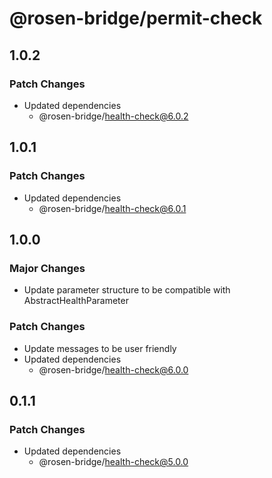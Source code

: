 # @rosen-bridge/permit-check

## 1.0.2

### Patch Changes

- Updated dependencies
  - @rosen-bridge/health-check@6.0.2

## 1.0.1

### Patch Changes

- Updated dependencies
  - @rosen-bridge/health-check@6.0.1

## 1.0.0

### Major Changes

- Update parameter structure to be compatible with AbstractHealthParameter

### Patch Changes

- Update messages to be user friendly
- Updated dependencies
  - @rosen-bridge/health-check@6.0.0

## 0.1.1

### Patch Changes

- Updated dependencies
  - @rosen-bridge/health-check@5.0.0
